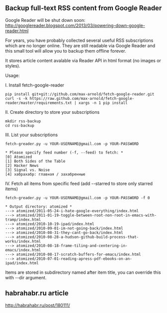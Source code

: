 Backup full-text RSS content from Google Reader
-----------------------------------------------

Google Reader will be shut down soon: http://googlereader.blogspot.com/2013/03/powering-down-google-reader.html

For years, you have probably collected several useful RSS subscriptions which are no longer online.
They are still readable via Google Reader and this small tool will allow you to backup them offline forever.

It stores article content avalable via Reader API in html format (no images or styles).

Usage:

I. Install fetch-google-reader

```
pip install git+git://github.com/max-arnold/fetch-google-reader.git
curl -s -k https://raw.github.com/max-arnold/fetch-google-reader/master/requirements.txt | xargs -n 1 pip install
```

II. Create directory to store your subscriptions

```
mkdir rss-backup
cd rss-backup
```

III. List your subscriptions
   
```
fetch-greader.py -u YOUR-USERNAME@gmail.com -p YOUR-PASSWORD

* Please specify feed number (-f, --feed) to fetch: *
[0] Atomized
[1] Both Sides of the Table
[2] Hacker News
[3] Signal vs. Noise
[4] хабрахабр: главная / захабренные
```

IV. Fetch all items from specific feed (add --starred to store only starred items)

```
fetch-greader.py -u YOUR-USERNAME@gmail.com -p YOUR-PASSWORD -f 0

* Output directory: atomized *
---> atomized/2011-05-24-i-hate-google-everything/index.html
---> atomized/2011-01-19-toggle-between-root-non-root-in-emacs-with-tramp/index.html
---> atomized/2010-10-19-ipad/index.html
---> atomized/2010-09-01-im-not-going-back/index.html
---> atomized/2010-08-31-they-cant-go-back/index.html
---> atomized/2010-08-28-a-hudson-github-build-process-that-works/index.html
---> atomized/2010-08-18-frame-tiling-and-centering-in-emacs/index.html
---> atomized/2010-08-17-scratch-buffers-for-emacs/index.html
---> atomized/2010-07-01-reading-apress-pdf-ebooks-on-an-ipad/index.html
```

Items are stored in subdirectory named after item title, you can override this with --dir argument.


habrahabr.ru article
--------------------

http://habrahabr.ru/post/180111/
